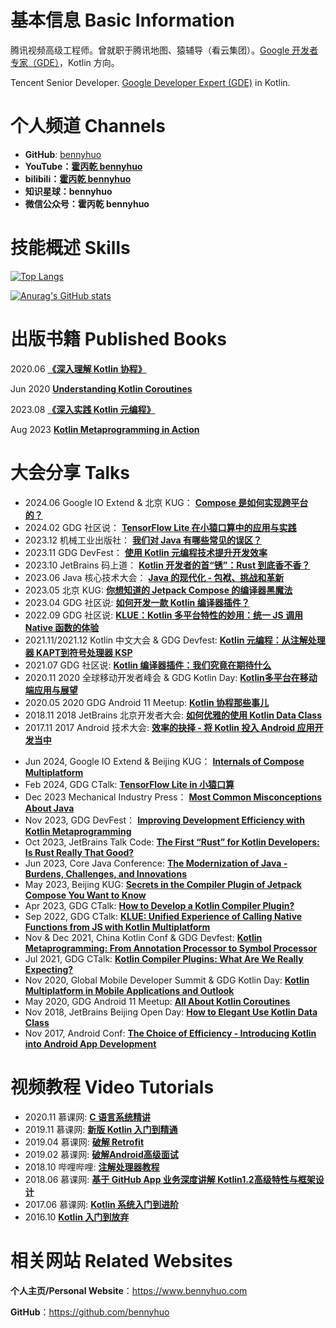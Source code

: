 # 基本信息 Basic Information

腾讯视频高级工程师。曾就职于腾讯地图、猿辅导（看云集团）。[Google 开发者专家（GDE）](https://g.dev/bennyhuo)，Kotlin 方向。
 
Tencent Senior Developer. [Google Developer Expert (GDE)](https://g.dev/bennyhuo) in Kotlin.

# 个人频道 Channels

* **GitHub**: [bennyhuo](https://github.com/bennyhuo)
* **YouTube：[霍丙乾 bennyhuo](https://www.youtube.com/channel/UCt47g8sEoUkI6R855ol3Gdw)**
* **bilibili：[霍丙乾 bennyhuo](https://space.bilibili.com/28615855)**
* **知识星球：bennyhuo**
* **微信公众号：霍丙乾 bennyhuo**


# 技能概述 Skills

[![Top Langs](https://github-readme-stats.vercel.app/api/top-langs/?username=bennyhuo&hide=HTML,css,php&layout=compact&show_icons=true)](https://github.com/anuraghazra/github-readme-stats)

[![Anurag's GitHub stats](https://github-readme-stats.vercel.app/api?username=bennyhuo&show_icons=true)](https://github.com/anuraghazra/github-readme-stats)



# 出版书籍 Published Books



2020.06 **[《深入理解 Kotlin 协程》](https://item.jd.com/12898592.html)** 

Jun 2020 **[Understanding Kotlin Coroutines](https://item.jd.com/12898592.html)**

2023.08 **[《深入实践 Kotlin 元编程》](https://item.jd.com/10081757341486.html)**

Aug 2023 **[Kotlin Metaprogramming in Action](https://item.jd.com/10081757341486.html)**

# 大会分享 Talks

* 2024.06 Google IO Extend & 北京 KUG： **[Compose 是如何实现跨平台的？](https://www.bilibili.com/video/BV1yf421B77T/)**
* 2024.02 GDG 社区说： **[TensorFlow Lite 在小猿口算中的应用与实践](https://www.bilibili.com/video/BV1Ny42167LB/)**
* 2023.12 机械工业出版社： **[我们对 Java 有哪些常见的误区？](https://www.bilibili.com/video/BV14e41167CM/)**
* 2023.11 GDG DevFest： **[使用 Kotlin 元编程技术提升开发效率](https://www.bilibili.com/video/BV1mN411j7tp/)**
* 2023.10 JetBrains 码上道： **[Kotlin 开发者的首“锈”：Rust 到底香不香？](https://www.bilibili.com/video/BV1yg4y1d7P6/)**
* 2023.06 Java 核心技术大会： **[Java 的现代化 - 包袱、挑战和革新](https://www.bilibili.com/video/BV1j8411S779/)**
* 2023.05 北京 KUG: **[你想知道的 Jetpack Compose 的编译器黑魔法](https://www.bilibili.com/video/BV1ck4y1j7Pa/)**
* 2023.04 GDG 社区说: **[如何开发一款 Kotlin 编译器插件？](https://www.bilibili.com/video/BV1Rm4y127hj/)**
* 2022.09 GDG 社区说: **[KLUE：Kotlin 多平台特性的妙用：统一 JS 调用 Native 函数的体验](https://www.bilibili.com/video/BV1ye4y1Y728)**
* 2021.11/2021.12 Kotlin 中文大会 & GDG Devfest: **[Kotlin 元编程：从注解处理器 KAPT到符号处理器 KSP](https://www.bilibili.com/video/BV1JY411H7pb)**
* 2021.07 GDG 社区说: **[Kotlin 编译器插件：我们究竟在期待什么](https://www.bilibili.com/video/BV1Tf4y157ku)**
* 2020.11 2020 全球移动开发者峰会 & GDG Kotlin Day: **[Kotlin多平台在移动端应用与展望](https://live.csdn.net/room/zxff716/Dl55vGUZ)**
* 2020.05 2020 GDG Android 11 Meetup: **[Kotlin 协程那些事儿](https://www.bilibili.com/video/BV1MV411z7pM)**
* 2018.11 2018 JetBrains 北京开发者大会: **[如何优雅的使用 Kotlin Data Class](https://v.qq.com/x/page/n08227okqh9.html)**
* 2017.11 2017 Android 技术大会: **[效率的抉择 - 将 Kotlin 投入 Android 应用开发当中 ](http://play.itdks.com/watch/3740769?player=)**

- Jun 2024, Google IO Extend & Beijing KUG： **[Internals of Compose Multiplatform](https://www.bilibili.com/video/BV1yf421B77T/)**
- Feb 2024, GDG CTalk: **[TensorFlow Lite in 小猿口算](https://www.bilibili.com/video/BV1Ny42167LB/)**
- Dec 2023 Mechanical Industry Press： **[Most Common Misconceptions About Java](https://www.bilibili.com/video/BV14e41167CM/)**
- Nov 2023, GDG DevFest： **[Improving Development Efficiency with Kotlin Metaprogramming](https://www.bilibili.com/video/BV1mN411j7tp/)**
- Oct 2023, JetBrains Talk Code: **[The First “Rust” for Kotlin Developers: Is Rust Really That Good?](https://www.bilibili.com/video/BV1yg4y1d7P6/)**
- Jun 2023, Core Java Conference: **[The Modernization of Java - Burdens, Challenges, and Innovations](https://www.bilibili.com/video/BV1j8411S779/)**
- May 2023, Beijing KUG: **[Secrets in the Compiler Plugin of Jetpack Compose You Want to Know](https://www.bilibili.com/video/BV1ck4y1j7Pa/)**
- Apr 2023, GDG CTalk: **[How to Develop a Kotlin Compiler Plugin?](https://www.bilibili.com/video/BV1Rm4y127hj/)**
- Sep 2022, GDG CTalk: **[KLUE: Unified Experience of Calling Native Functions from JS with Kotlin Multiplatform](https://www.bilibili.com/video/BV1ye4y1Y728)**
- Nov & Dec 2021, China Kotlin Conf & GDG Devfest: **[Kotlin Metaprogramming: From Annotation Processor to Symbol Processor](https://www.bilibili.com/video/BV1JY411H7pb)**
- Jul 2021, GDG CTalk: **[Kotlin Compiler Plugins: What Are We Really Expecting?](https://www.bilibili.com/video/BV1Tf4y157ku)**
- Nov 2020, Global Mobile Developer Summit & GDG Kotlin Day: **[Kotlin Multiplatform in Mobile Applications and Outlook](https://live.csdn.net/room/zxff716/Dl55vGUZ)**
- May 2020, GDG Android 11 Meetup: **[All About Kotlin Coroutines](https://www.bilibili.com/video/BV1MV411z7pM)**
- Nov 2018, JetBrains Beijing Open Day: **[How to Elegant Use Kotlin Data Class](https://v.qq.com/x/page/n08227okqh9.html)**
- Nov 2017, Android Conf: **[The Choice of Efficiency - Introducing Kotlin into Android App Development](http://play.itdks.com/watch/3740769?player=)**

# 视频教程 Video Tutorials

* 2020.11 慕课网: **[C 语言系统精讲](https://coding.imooc.com/class/463.html)**
* 2019.11 慕课网: **[新版 Kotlin 入门到精通](https://coding.imooc.com/class/398.html)**
* 2019.04 慕课网: **[破解 Retrofit](https://www.imooc.com/learn/1128)**
* 2019.02 慕课网: **[破解Android高级面试](https://coding.imooc.com/class/317.html)**
* 2018.10 哔哩哔哩: **[注解处理器教程](https://www.bilibili.com/video/BV1RW411m7Hk/)**
* 2018.06 慕课网: **[基于 GitHub App 业务深度讲解 Kotlin1.2高级特性与框架设计](https://coding.imooc.com/class/232.html)**
* 2017.06 慕课网: **[Kotlin 系统入门到进阶](http://coding.imooc.com/class/108.html)**
* 2016.10 **[Kotlin 入门到放弃](https://github.com/enbandari/Kotlin-Tutorials)**

# 相关网站 Related Websites

**个人主页/Personal Website**：https://www.bennyhuo.com

**GitHub**：https://github.com/bennyhuo




